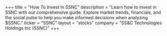 +++
title = "How To Invest In SSNC"
description = "Learn how to invest in SSNC with our comprehensive guide. Explore market trends, financials, and the social pulse to help you make informed decisions when analyzing $SSNC."
ticker = "SSNC"
layout = "stocks"
company = "SS&C Technologies Holdings Inc (SSNC)"
+++

